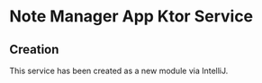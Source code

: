 # Note Manager App Ktor Service

## Creation

This service has been created as a new module via IntelliJ.
